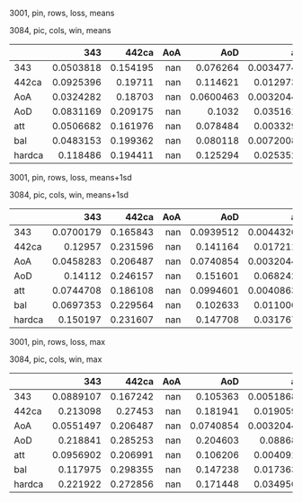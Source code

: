 3001, pin, rows, loss, means

3084, pic, cols, win, means

|        |       343 |    442ca |   AoA |       AoD |        att |       bal |    hardca |
|:-------|----------:|---------:|------:|----------:|-----------:|----------:|----------:|
| 343    | 0.0503818 | 0.154195 |   nan | 0.076264  | 0.00347749 | 0.0702801 | 0.0711356 |
| 442ca  | 0.0925396 | 0.19711  |   nan | 0.114621  | 0.0129738  | 0.100841  | 0.128153  |
| AoA    | 0.0324282 | 0.18703  |   nan | 0.0600463 | 0.00320445 | 0.0440755 | 0.0909303 |
| AoD    | 0.0831169 | 0.209175 |   nan | 0.1032    | 0.0351616  | 0.0877808 | 0.165085  |
| att    | 0.0506682 | 0.161976 |   nan | 0.078484  | 0.0033297  | 0.0711227 | 0.0703359 |
| bal    | 0.0483153 | 0.199362 |   nan | 0.080118  | 0.00720086 | 0.0572434 | 0.131931  |
| hardca | 0.118486  | 0.194411 |   nan | 0.125294  | 0.0253523  | 0.128042  | 0.135178  |

3001, pin, rows, loss, means+1sd

3084, pic, cols, win, means+1sd

|        |       343 |    442ca |   AoA |       AoD |        att |       bal |    hardca |
|:-------|----------:|---------:|------:|----------:|-----------:|----------:|----------:|
| 343    | 0.0700179 | 0.165843 |   nan | 0.0939512 | 0.00443206 | 0.099522  | 0.0933933 |
| 442ca  | 0.12957   | 0.231596 |   nan | 0.141164  | 0.0172117  | 0.142122  | 0.173865  |
| AoA    | 0.0458283 | 0.206487 |   nan | 0.0740854 | 0.00320445 | 0.0630624 | 0.108219  |
| AoD    | 0.14112   | 0.246157 |   nan | 0.151601  | 0.0682421  | 0.152802  | 0.210393  |
| att    | 0.0744708 | 0.186108 |   nan | 0.0994601 | 0.00408635 | 0.10448   | 0.0913633 |
| bal    | 0.0697353 | 0.229564 |   nan | 0.102633  | 0.0110068  | 0.0841416 | 0.178134  |
| hardca | 0.150197  | 0.231607 |   nan | 0.147708  | 0.0317672  | 0.167304  | 0.177995  |

3001, pin, rows, loss, max

3084, pic, cols, win, max

|        |       343 |    442ca |   AoA |       AoD |        att |       bal |   hardca |
|:-------|----------:|---------:|------:|----------:|-----------:|----------:|---------:|
| 343    | 0.0889107 | 0.167242 |   nan | 0.105363  | 0.00518684 | 0.112184  | 0.117711 |
| 442ca  | 0.213098  | 0.27453  |   nan | 0.181941  | 0.0190598  | 0.200159  | 0.234586 |
| AoA    | 0.0551497 | 0.206487 |   nan | 0.0740854 | 0.00320445 | 0.0747847 | 0.114261 |
| AoD    | 0.218841  | 0.285253 |   nan | 0.204603  | 0.088682   | 0.249704  | 0.240345 |
| att    | 0.0956902 | 0.206991 |   nan | 0.106206  | 0.0040914  | 0.122135  | 0.117865 |
| bal    | 0.117975  | 0.298355 |   nan | 0.147238  | 0.0173632  | 0.144061  | 0.260875 |
| hardca | 0.221922  | 0.272856 |   nan | 0.171448  | 0.0349503  | 0.202816  | 0.237199 |

